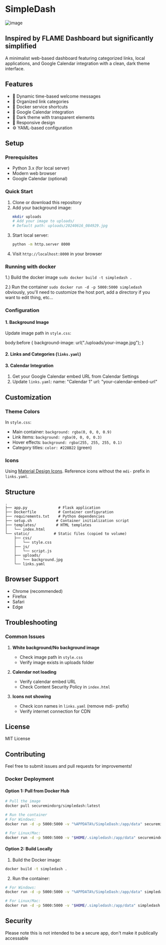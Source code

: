 # SimpleDash

![image](https://github.com/user-attachments/assets/01dc0a0d-b23a-49fd-9c88-ca213f6ae000)


## Inspired by FLAME Dashboard but significantly simplified

A minimalist web-based dashboard featuring categorized links, local applications, and Google Calendar integration with a clean, dark theme interface.

## Features

- 🌅 Dynamic time-based welcome messages
- 🔗 Organized link categories
- 🐳 Docker service shortcuts
- 📅 Google Calendar integration
- 🌙 Dark theme with transparent elements
- 📱 Responsive design
- ⚙️ YAML-based configuration

## Setup

### Prerequisites

- Python 3.x (for local server)
- Modern web browser
- Google Calendar (optional)

### Quick Start

1. Clone or download this repository
2. Add your background image:
   ```bash
   mkdir uploads
   # Add your image to uploads/
   # Default path: uploads/20240616_084929.jpg
   ```
3. Start local server:
   ```bash
   python -m http.server 8000
   ```
4. Visit `http://localhost:8000` in your browser


### Running with docker

1.) Build the docker image
``` sudo docker build -t simpledash . ```

2.) Run the container
``` sudo docker run -d -p 5000:5000 simpledash ```
obviously, you'll need to customize the host port, add a directory if you want to edit thing, etc...


### Configuration

#### 1. Background Image

Update image path in `style.css`:

body:before {
background-image: url("./uploads/your-image.jpg");
}

#### 2. Links and Categories (`links.yaml`)

#### 3. Calendar Integration

1. Get your Google Calendar embed URL from Calendar Settings
2. Update `links.yaml`:
name: "Calendar 1"
url: "your-calendar-embed-url"


## Customization

### Theme Colors

In `style.css`:
- Main container: `background: rgba(0, 0, 0, 0.9)`
- Link items: `background: rgba(0, 0, 0, 0.3)`
- Hover effects: `background: rgba(255, 255, 255, 0.1)`
- Category titles: `color: #228B22` (green)

### Icons

Using [Material Design Icons](https://pictogrammers.com/library/mdi/). Reference icons without the `mdi-` prefix in `links.yaml`.

## Structure
```
.
├── app.py              # Flask application
├── Dockerfile          # Container configuration
├── requirements.txt    # Python dependencies
├── setup.sh           # Container initialization script
├── templates/         # HTML templates
│   └── index.html
└── static/           # Static files (copied to volume)
    ├── css/
    │   └── style.css
    ├── js/
    │   └── script.js
    ├── uploads/
    │   └── background.jpg
    └── links.yaml
```

## Browser Support

- Chrome (recommended)
- Firefox
- Safari
- Edge

## Troubleshooting

### Common Issues

1. **White background/No background image**
   - Check image path in `style.css`
   - Verify image exists in uploads folder

2. **Calendar not loading**
   - Verify calendar embed URL
   - Check Content Security Policy in `index.html`

3. **Icons not showing**
   - Check icon names in `links.yaml` (remove mdi- prefix)
   - Verify internet connection for CDN

## License

MIT License

## Contributing

Feel free to submit issues and pull requests for improvements!

### Docker Deployment

#### Option 1: Pull from Docker Hub
```bash
# Pull the image
docker pull securemindorg/simpledash:latest

# Run the container
# For Windows:
docker run -d -p 5000:5000 -v "%APPDATA%/SimpleDash:/app/data" securemindorg/simpledash:latest

# For Linux/Mac:
docker run -d -p 5000:5000 -v "$HOME/.simpledash:/app/data" securemindorg/simpledash:latest
```

#### Option 2: Build Locally
1. Build the Docker image:
```bash
docker build -t simpledash .
```

2. Run the container:
```bash
# For Windows:
docker run -d -p 5000:5000 -v "%APPDATA%/SimpleDash:/app/data" simpledash

# For Linux/Mac:
docker run -d -p 5000:5000 -v "$HOME/.simpledash:/app/data" simpledash
```
## Security

Please note this is not intended to be a secure app, don't make it publically accessable
